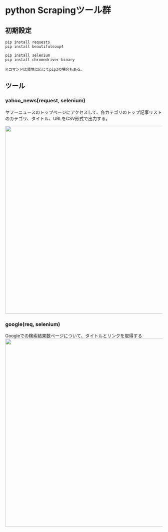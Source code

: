 # python Scrapingツール群

## 初期設定

```
pip install requests
pip install beautifulsoup4

pip install selenium 
pip install chromedriver-binary

※コマンドは環境に応じてpip3の場合もある。
```


## ツール
### yahoo_news(request, selenium)
ヤフーニュースのトップページにアクセスして、各カテゴリのトップ記事リストのカテゴリ、タイトル、URLをCSV形式で出力する。

<img width="600" src="https://user-images.githubusercontent.com/1549408/79186200-f4a41200-7e53-11ea-987e-120057be15ba.gif">

### google(req, selenium)
Googleでの検索結果数ページについて、タイトルとリンクを取得する
<img width="600" src="https://user-images.githubusercontent.com/1549408/79190849-3fc42200-7e60-11ea-9052-797a89d34dbf.gif">

